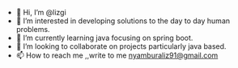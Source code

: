 - 👋 Hi, I’m @lizgi
- 👀 I’m interested in developing solutions to the day to day human problems.
- 🌱 I’m currently learning java focusing on spring boot.
- 💞️ I’m looking to collaborate on projects particularly java based.
- 📫 How to reach me ,,write to me nyamburaliz91@gmail.com

<!---
lizgi/lizgi is a ✨ special ✨ repository because its `README.md` (this file) appears on your GitHub profile.
You can click the Preview link to take a look at your changes.
--->
